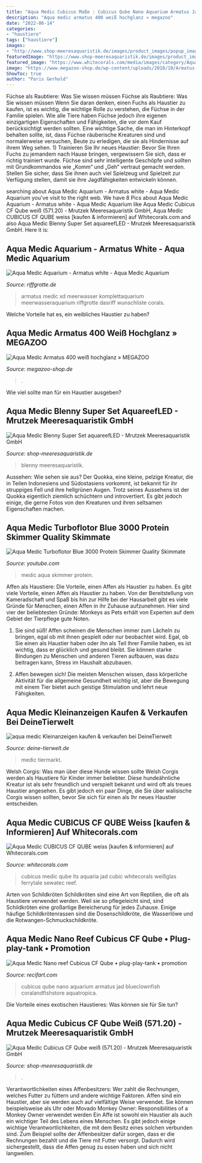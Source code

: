 ```yaml
---
title: "Aqua Medic Cubicus Maße : Cubicus Qube Nano Aquarium Armatus Jad Blueclownfish Coralandfishstore Aquatropica"
description: "Aqua medic armatus 400 weiß hochglanz » megazoo"
date: "2022-06-14"
categories:
- "haustiere"
tags: ["haustiere"]
images:
- "http://www.shop-meeresaquaristik.de/images/product_images/popup_images/12740_0.jpg"
featuredImage: "https://www.shop-meeresaquaristik.de/images/product_images/popup_images/18386_1.jpg"
featured_image: "https://www.whitecorals.com/media/images/category/AquaMedicCubicusCF003.jpg"
image: "https://www.megazoo-shop.de/wp-content/uploads/2018/10/Armatus-6-760x760.png"
ShowToc: true
author: "Paris Gerhold"
---
```



Füchse als Raubtiere: Was Sie wissen müssen
Füchse als Raubtiere: Was Sie wissen müssen
Wenn Sie daran denken, einen Fuchs als Haustier zu kaufen, ist es wichtig, die wichtige Rolle zu verstehen, die Füchse in der Familie spielen. Wie alle Tiere haben Füchse jedoch ihre eigenen einzigartigen Eigenschaften und Fähigkeiten, die vor dem Kauf berücksichtigt werden sollten. Eine wichtige Sache, die man im Hinterkopf behalten sollte, ist, dass Füchse räuberische Kreaturen sind und normalerweise versuchen, Beute zu erledigen, die sie als Hindernisse auf ihrem Weg sehen. 1) Trainieren Sie Ihr neues Haustier: Bevor Sie Ihren Fuchs zu jemandem nach Hause bringen, vergewissern Sie sich, dass er richtig trainiert wurde. Füchse sind sehr intelligente Geschöpfe und sollten mit Grundkommandos wie „Komm“ und „Geh“ vertraut gemacht werden. Stellen Sie sicher, dass Sie ihnen auch viel Spielzeug und Spielzeit zur Verfügung stellen, damit sie ihre Jagdfähigkeiten entwickeln können.

	

		
searching about Aqua Medic Aquarium - Armatus white - Aqua Medic Aquarium you've visit to the right web. We have 8 Pics about Aqua Medic Aquarium - Armatus white - Aqua Medic Aquarium like Aqua Medic Cubicus CF Qube weiß (571.20) - Mrutzek Meeresaquaristik GmbH, Aqua Medic CUBICUS CF QUBE weiss [kaufen &amp; informieren] auf Whitecorals.com and also Aqua Medic Blenny Super Set aquareefLED - Mrutzek Meeresaquaristik GmbH. Here it is:
		
    
## Aqua Medic Aquarium - Armatus White - Aqua Medic Aquarium

<img loading=lazy src="https://www.riffgrotte.de/media/catalog/product/cache/1/thumbnail/600x/c871486218f810da04ba4320b02f2f61/a/r/armatus-filter1_360px_2.png" onerror="this.onerror=null;this.src='https://tse4.mm.bing.net/th?id=OIP.pgnGP0mFUlairoY07VhitAHaE8&amp;pid=15.1';" alt="Aqua Medic Aquarium - Armatus white - Aqua Medic Aquarium">

_Source: riffgrotte.de_

>armatus medic xd meerwasser komplettaquarium meerwasseraquarium riffgrotte dasriff wunschliste corals. 

	

Welche Vorteile hat es, ein weibliches Haustier zu haben?

    
## Aqua Medic Armatus 400 Weiß Hochglanz » MEGAZOO

<img loading=lazy src="https://www.megazoo-shop.de/wp-content/uploads/2018/10/Armatus-6-760x760.png" onerror="this.onerror=null;this.src='https://tse1.mm.bing.net/th?id=OIP.fmFmBwLaU9742uqXmQMYXwHaHa&amp;pid=15.1';" alt="Aqua Medic Armatus 400 weiß hochglanz » MEGAZOO">

_Source: megazoo-shop.de_

>. 

	

Wie viel sollte man für ein Haustier ausgeben?

    
## Aqua Medic Blenny Super Set AquareefLED - Mrutzek Meeresaquaristik GmbH

<img loading=lazy src="http://www.shop-meeresaquaristik.de/images/product_images/popup_images/12740_0.jpg" onerror="this.onerror=null;this.src='https://tse2.mm.bing.net/th?id=OIP._GoiScl0muqKEUnP3ZpiDQHaFj&amp;pid=15.1';" alt="Aqua Medic Blenny Super Set aquareefLED - Mrutzek Meeresaquaristik GmbH">

_Source: shop-meeresaquaristik.de_

>blenny meeresaquaristik. 

	

Aussehen: Wie sehen sie aus?
Der Quokka, eine kleine, pelzige Kreatur, die in Teilen Indonesiens und Südostasiens vorkommt, ist bekannt für ihr struppiges Fell und ihre hellgrünen Augen. Trotz seines Aussehens ist der Quokka eigentlich ziemlich schüchtern und introvertiert. Es gibt jedoch einige, die gerne Fotos von den Kreaturen und ihren seltsamen Eigenschaften machen.

    
## Aqua Medic Turboflotor Blue 3000 Protein Skimmer Quality Skimmate

<img loading=lazy src="https://i.ytimg.com/vi/fwU3UjbCGBY/maxresdefault.jpg" onerror="this.onerror=null;this.src='https://tse1.mm.bing.net/th?id=OIP.8ZhbhkuTeaUhG4Cxu5XKBgHaEK&amp;pid=15.1';" alt="Aqua Medic Turboflotor Blue 3000 Protein Skimmer Quality Skimmate">

_Source: youtube.com_

>medic aqua skimmer protein. 

	

Affen als Haustiere: Die Vorteile, einen Affen als Haustier zu haben.
Es gibt viele Vorteile, einen Affen als Haustier zu haben. Von der Bereitstellung von Kameradschaft und Spaß bis hin zur Hilfe bei der Hausarbeit gibt es viele Gründe für Menschen, einen Affen in ihr Zuhause aufzunehmen. Hier sind vier der beliebtesten Gründe: Monkeys as Pets erhält von Experten auf dem Gebiet der Tierpflege gute Noten.
1. Sie sind süß! Affen scheinen die Menschen immer zum Lächeln zu bringen, egal ob mit ihnen gespielt oder nur beobachtet wird. Egal, ob Sie einen als Haustier haben oder ihn als Teil Ihrer Familie haben, es ist wichtig, dass er glücklich und gesund bleibt. Sie können starke Bindungen zu Menschen und anderen Tieren aufbauen, was dazu beitragen kann, Stress im Haushalt abzubauen.

2. Affen bewegen sich! Die meisten Menschen wissen, dass körperliche Aktivität für die allgemeine Gesundheit wichtig ist, aber die Bewegung mit einem Tier bietet auch geistige Stimulation und lehrt neue Fähigkeiten.

    
## Aqua Medic Kleinanzeigen Kaufen &amp; Verkaufen Bei DeineTierwelt

<img loading=lazy src="https://pic8.qimage.de/98/86/59/210598698.jpg" onerror="this.onerror=null;this.src='https://tse2.mm.bing.net/th?id=OIP.JIWcaVCdFGJo_PtcXj4fhgHaEK&amp;pid=15.1';" alt="aqua medic Kleinanzeigen kaufen &amp; verkaufen bei DeineTierwelt">

_Source: deine-tierwelt.de_

>medic tiermarkt. 

	

Welsh Corgis: Was man über diese Hunde wissen sollte
Welsh Corgis werden als Haustiere für Kinder immer beliebter. Diese hundeähnliche Kreatur ist als sehr freundlich und verspielt bekannt und wird oft als treues Haustier angesehen. Es gibt jedoch ein paar Dinge, die Sie über walisische Corgis wissen sollten, bevor Sie sich für einen als Ihr neues Haustier entscheiden.

    
## Aqua Medic CUBICUS CF QUBE Weiss [kaufen &amp; Informieren] Auf Whitecorals.com

<img loading=lazy src="https://www.whitecorals.com/media/images/category/AquaMedicCubicusCF003.jpg" onerror="this.onerror=null;this.src='https://tse4.mm.bing.net/th?id=OIP.UAPCm1TDCTr5pLrLzA0xUgHaHa&amp;pid=15.1';" alt="Aqua Medic CUBICUS CF QUBE weiss [kaufen &amp; informieren] auf Whitecorals.com">

_Source: whitecorals.com_

>cubicus medic qube lts aquaria jad cubic whitecorals weißglas ferrytale sewatec reef. 

	

Arten von Schildkröten
Schildkröten sind eine Art von Reptilien, die oft als Haustiere verwendet werden. Weil sie so pflegeleicht sind, sind Schildkröten eine großartige Bereicherung für jedes Zuhause. Einige häufige Schildkrötenrassen sind die Dosenschildkröte, die Wasserlöwe und die Rotwangen-Schmuckschildkröte.

    
## Aqua Medic Nano Reef Cubicus CF Qube • Plug-play-tank • Promotion

<img loading=lazy src="https://www.recifart.com/9239-thickbox_default/nano-reef-cubicus-with-sump.jpg" onerror="this.onerror=null;this.src='https://tse2.mm.bing.net/th?id=OIP.UcePY5gTtsoltur-g7cYxAHaHa&amp;pid=15.1';" alt="Aqua Medic Nano reef Cubicus CF Qube • plug-play-tank • promotion">

_Source: recifart.com_

>cubicus qube nano aquarium armatus jad blueclownfish coralandfishstore aquatropica. 

	

Die Vorteile eines exotischen Haustieres: Was können sie für Sie tun?

    
## Aqua Medic Cubicus CF Qube Weiß (571.20) - Mrutzek Meeresaquaristik GmbH

<img loading=lazy src="https://www.shop-meeresaquaristik.de/images/product_images/popup_images/18386_1.jpg" onerror="this.onerror=null;this.src='https://tse4.mm.bing.net/th?id=OIP.uhaC_hD2mP6HCiQU4tsWzwHaHa&amp;pid=15.1';" alt="Aqua Medic Cubicus CF Qube weiß (571.20) - Mrutzek Meeresaquaristik GmbH">

_Source: shop-meeresaquaristik.de_

>. 

	

Verantwortlichkeiten eines Affenbesitzers: Wer zahlt die Rechnungen, welches Futter zu füttern und andere wichtige Faktoren.
Affen sind ein Haustier, aber sie werden auch auf vielfältige Weise verwendet. Sie können beispielsweise als Uhr oder Movado Monkey Owner: Responsibilities of a Monkey Owner verwendet werden
Ein Affe ist sowohl ein Haustier als auch ein wichtiger Teil des Lebens eines Menschen. Es gibt jedoch einige wichtige Verantwortlichkeiten, die mit dem Besitz eines solchen verbunden sind. Zum Beispiel sollte der Affenbesitzer dafür sorgen, dass er die Rechnungen bezahlt und die Tiere mit Futter versorgt. Dadurch wird sichergestellt, dass die Affen genug zu essen haben und sich nicht langweilen.

